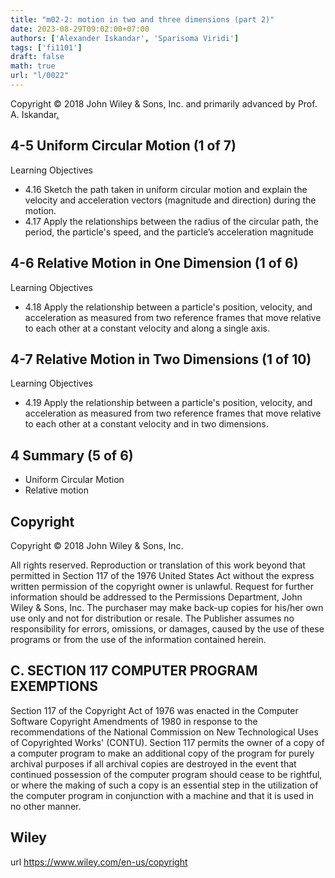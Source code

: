```yaml
---
title: "m02-2: motion in two and three dimensions (part 2)"
date: 2023-08-29T09:02:00+07:00
authors: ['Alexander Iskandar', 'Sparisoma Viridi']
tags: ['fi1101']
draft: false
math: true
url: "l/0022"
---
```

Copyright © 2018 John Wiley & Sons, Inc. and primarily advanced by Prof. A. Iskandar[.](https://cdn-edunex.itb.ac.id/52883-Elementary-Physics-IA/190705-Gerak-dalam-2--dan-3-dimensi/1693271858437_Handout-FI1101-Module_02-2---ch04b.pdf)


## 4-5 Uniform Circular Motion (1 of 7)
Learning Objectives
+ 4.16 Sketch the path taken in uniform circular motion and explain the velocity and acceleration vectors (magnitude and direction) during the motion.
+ 4.17 Apply the relationships between the radius of the circular path, the period, the particle's speed, and the particle’s acceleration magnitude


## 4-6 Relative Motion in One Dimension (1 of 6)
Learning Objectives
+ 4.18 Apply the relationship between a particle's position, velocity, and acceleration as measured from two reference frames that move relative to each other at a constant velocity and along a single axis.


## 4-7 Relative Motion in Two Dimensions (1 of 10)
Learning Objectives
+ 4.19 Apply the relationship between a particle's position, velocity, and acceleration as measured from two reference frames that move relative to each other at a constant velocity and in two dimensions.


## 4 Summary (5 of 6)
+ Uniform Circular Motion
+ Relative motion


## Copyright
Copyright © 2018 John Wiley & Sons, Inc.

All rights reserved. Reproduction or translation of this work beyond that permitted in Section 117 of the 1976 United States Act without the express written permission of the copyright owner is unlawful. Request for further information should be addressed to the Permissions Department, John Wiley & Sons, Inc. The purchaser may make back-up copies for his/her own use only and not for distribution or resale. The Publisher assumes no responsibility for errors, omissions, or damages, caused by the use of these programs or from the use of the information contained herein.


## C. SECTION 117 COMPUTER PROGRAM EXEMPTIONS
Section 117 of the Copyright Act of 1976 was enacted in the Computer Software Copyright Amendments of 1980 in response to the recommendations of the National Commission on New Technological Uses of Copyrighted Works' (CONTU). Section 117 permits the owner of a copy of a computer program to make an additional copy of the program for purely archival purposes if all archival copies are destroyed in the event that continued possession of the computer program should cease to be rightful, or where the making of such a copy is an essential step in the utilization of the computer program in conjunction with a machine and that it is used in no other manner.


## Wiley
url https://www.wiley.com/en-us/copyright